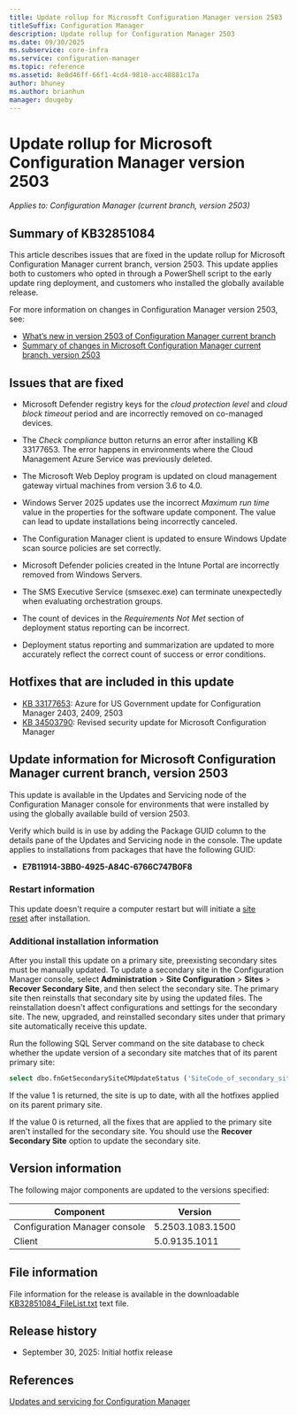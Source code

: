 ```yaml
---
title: Update rollup for Microsoft Configuration Manager version 2503
titleSuffix: Configuration Manager
description: Update rollup for Configuration Manager 2503
ms.date: 09/30/2025
ms.subservice: core-infra
ms.service: configuration-manager
ms.topic: reference
ms.assetid: 8e0d46ff-66f1-4cd4-9810-acc48881c17a
author: bhuney
ms.author: brianhun
manager: dougeby
---
```


# Update rollup for Microsoft Configuration Manager version 2503

*Applies to: Configuration Manager (current branch, version 2503)*

## Summary of KB32851084
This article describes issues that are fixed in the update rollup for Microsoft Configuration Manager current branch, version 2503. This update applies both to customers who opted in through a PowerShell script to the early update ring deployment, and customers who installed the globally available release.

For more information on changes in Configuration Manager version 2503, see:

- [What’s new in version 2503 of Configuration Manager current branch](../../core/plan-design/changes/whats-new-in-version-2503.md)
- [Summary of changes in Microsoft Configuration Manager current branch, version 2503](../2503/31909343.md)

## Issues that are fixed
<!-- 34731174 -->
- Microsoft Defender registry keys for the *cloud protection level* and *cloud block timeout* period and are incorrectly removed on co-managed devices.

<!-- 34730905 -->
- The *Check compliance* button returns an error after installing KB 33177653. The error happens in environments where the Cloud Management Azure Service was previously deleted.

<!-- 34870652 -->
- The Microsoft Web Deploy program is updated on cloud management gateway virtual machines from version 3.6 to 4.0.

<!-- 34870625 -->
- Windows Server 2025 updates use the incorrect *Maximum run time* value in the properties for the software update component. The value can lead to update installations being incorrectly canceled.

<!-- 32851851 -->
- The Configuration Manager client is updated to ensure Windows Update scan source policies are set correctly.

<!-- 32525794 -->
- Microsoft Defender policies created in the Intune Portal are incorrectly removed from Windows Servers. 

<!-- 33141709 -->
- The SMS Executive Service (smsexec.exe) can terminate unexpectedly when evaluating orchestration groups.

<!-- 33899387 -->
- The count of devices in the *Requirements Not Met* section of deployment status reporting can be incorrect.

<!-- 33899391, 33899393, 33899395 -->
- Deployment status reporting and summarization are updated to more accurately reflect the correct count of success or error conditions.

## Hotfixes that are included in this update

- [KB 33177653](../2503/33177653.md): Azure for US Government update for Configuration Manager 2403, 2409, 2503
- [KB 34503790](../2503/34503790.md): Revised security update for Microsoft Configuration Manager

## Update information for Microsoft Configuration Manager current branch, version 2503

This update is available in the Updates and Servicing node of the Configuration Manager console for environments that were installed by using the globally available build of version 2503.

<!-- Members of the Configuration Manager Technology Adoption Program (TAP) must first apply the private TAP rollup before this update is displayed. -->

Verify which build is in use by adding the Package GUID column to the details pane of the Updates and Servicing node in the console. The update applies to installations from packages that have the following GUID:

- **E7B11914-3BB0-4925-A84C-6766C747B0F8**

### Restart information

This update doesn't require a computer restart but will initiate a [site reset](../../core/servers/manage/modify-your-infrastructure.md#bkmk_reset) after installation.

### Additional installation information

After you install this update on a primary site, preexisting secondary sites must be manually updated. To update a secondary site in the Configuration Manager console, select **Administration** > **Site Configuration** > **Sites** >  **Recover Secondary Site**, and then select the secondary site. The primary site then reinstalls that secondary site by using the updated files. The reinstallation doesn't affect configurations and settings for the secondary site. The new, upgraded, and reinstalled secondary sites under that primary site automatically receive this update.

Run the following SQL Server command on the site database to check whether the update version of a secondary site matches that of its parent primary site:

```sql
select dbo.fnGetSecondarySiteCMUpdateStatus ('SiteCode_of_secondary_site')
```

If the value 1 is returned, the site is up to date, with all the hotfixes applied on its parent primary site.

If the value 0 is returned, all the fixes that are applied to the primary site aren't installed for the secondary site. You should use the **Recover Secondary Site** option to update the secondary site.

## Version information

The following major components are updated to the versions specified:

| Component | Version |
|---|---|
| Configuration Manager console | 5.2503.1083.1500 |
| Client | 5.0.9135.1011 |

## File information

File information for the release is available in the downloadable [KB32851084_FileList.txt](https://aka.ms/KB32851084_FileList) text file.

## Release history

- September 30, 2025: Initial hotfix release

## References

[Updates and servicing for Configuration Manager](../../core/servers/manage/updates.md)
